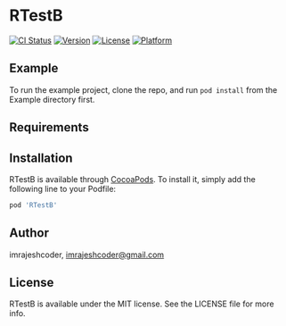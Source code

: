 # RTestB

[![CI Status](https://img.shields.io/travis/imrajeshcoder/RTestB.svg?style=flat)](https://travis-ci.org/imrajeshcoder/RTestB)
[![Version](https://img.shields.io/cocoapods/v/RTestB.svg?style=flat)](https://cocoapods.org/pods/RTestB)
[![License](https://img.shields.io/cocoapods/l/RTestB.svg?style=flat)](https://cocoapods.org/pods/RTestB)
[![Platform](https://img.shields.io/cocoapods/p/RTestB.svg?style=flat)](https://cocoapods.org/pods/RTestB)

## Example

To run the example project, clone the repo, and run `pod install` from the Example directory first.

## Requirements

## Installation

RTestB is available through [CocoaPods](https://cocoapods.org). To install
it, simply add the following line to your Podfile:

```ruby
pod 'RTestB'
```

## Author

imrajeshcoder, imrajeshcoder@gmail.com

## License

RTestB is available under the MIT license. See the LICENSE file for more info.

